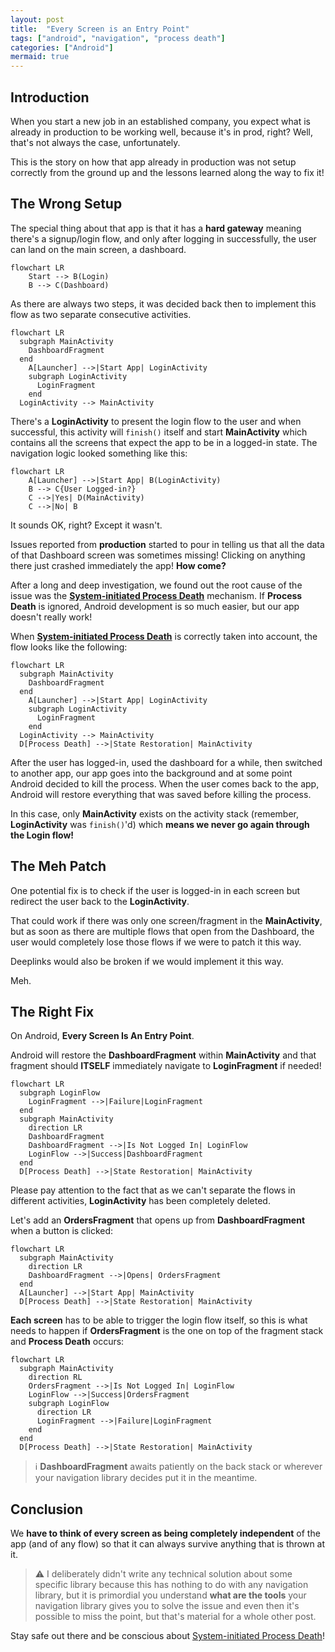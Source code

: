 ```yaml
---
layout: post
title:  "Every Screen is an Entry Point"
tags: ["android", "navigation", "process death"]
categories: ["Android"]
mermaid: true
---
```


## Introduction

When you start a new job in an established company, you expect what is already in production to be working well, because it's in prod, right? Well, that's not always the case, unfortunately. 

This is the story on how that app already in production was not setup correctly from the ground up and the lessons learned along the way to fix it!

## The Wrong Setup

The special thing about that app is that it has a **hard gateway** meaning there's a signup/login flow, and only after logging in successfully, the user can land on the main screen, a dashboard.

```mermaid
flowchart LR
    Start --> B(Login)
    B --> C(Dashboard)
```

As there are always two steps, it was decided back then to implement this flow as two separate consecutive activities.

```mermaid
flowchart LR
  subgraph MainActivity
    DashboardFragment
  end
    A[Launcher] -->|Start App| LoginActivity
    subgraph LoginActivity
      LoginFragment
    end
  LoginActivity --> MainActivity
```

There's a **LoginActivity** to present the login flow to the user and when successful, this activity will `finish()` itself and start **MainActivity** which contains all the screens that expect the app to be in a logged-in state. The navigation logic looked something like this:

```mermaid
flowchart LR
    A[Launcher] -->|Start App| B(LoginActivity)
    B --> C{User Logged-in?}
    C -->|Yes| D(MainActivity)
    C -->|No| B
```
It sounds OK, right? Except it wasn't.

Issues reported from **production** started to pour in telling us that all the data of that Dashboard screen was sometimes missing! Clicking on anything there just crashed immediately the app! **How come?** 

After a long and deep investigation, we found out the root cause of the issue was the **[System-initiated Process Death](https://galex.dev/posts/process-death-is-the-rule-not-the-exception/)** mechanism. If **Process Death** is ignored, Android development is so much easier, but our app doesn't really work! 

When **[System-initiated Process Death](https://galex.dev/posts/process-death-is-the-rule-not-the-exception/)** is correctly taken into account, the flow looks like the following:

```mermaid
flowchart LR
  subgraph MainActivity
    DashboardFragment
  end
    A[Launcher] -->|Start App| LoginActivity
    subgraph LoginActivity
      LoginFragment
    end
  LoginActivity --> MainActivity
  D[Process Death] -->|State Restoration| MainActivity
```

After the user has logged-in, used the dashboard for a while, then switched to another app, our app goes into the background and at some point Android decided to kill the process. When the user comes back to the app, Android will restore everything that was saved before killing the process. 

In this case, only **MainActivity** exists on the activity stack (remember, **LoginActivity** was `finish()`'d) which **means we never go again through the Login flow!**

## The Meh Patch

One potential fix is to check if the user is logged-in in each screen but redirect the user back to the **LoginActivity**.

That could work if there was only one screen/fragment in the **MainActivity**, but as soon as there are multiple flows that open from the Dashboard, the user would completely lose those flows if we were to patch it this way. 

Deeplinks would also be broken if we would implement it this way.

Meh.

## The Right Fix

On Android, **Every Screen Is An Entry Point**.

Android will restore the **DashboardFragment** within **MainActivity** and that fragment should **ITSELF** immediately navigate to **LoginFragment** if needed!

```mermaid
flowchart LR
  subgraph LoginFlow
    LoginFragment -->|Failure|LoginFragment
  end
  subgraph MainActivity
    direction LR
    DashboardFragment
    DashboardFragment -->|Is Not Logged In| LoginFlow
    LoginFlow -->|Success|DashboardFragment
  end
  D[Process Death] -->|State Restoration| MainActivity
```

Please pay attention to the fact that as we can't separate the flows in different activities, **LoginActivity** has been completely deleted.

Let's add an **OrdersFragment** that opens up from **DashboardFragment** when a button is clicked:

```mermaid
flowchart LR
  subgraph MainActivity
    direction LR
    DashboardFragment -->|Opens| OrdersFragment
  end
  A[Launcher] -->|Start App| MainActivity
  D[Process Death] -->|State Restoration| MainActivity
```
**Each screen** has to be able to trigger the login flow itself, so this is what needs to happen if **OrdersFragment** is the one on top of the fragment stack and **Process Death** occurs:

```mermaid
flowchart LR
  subgraph MainActivity
    direction RL
    OrdersFragment -->|Is Not Logged In| LoginFlow
    LoginFlow -->|Success|OrdersFragment
    subgraph LoginFlow
      direction LR
      LoginFragment -->|Failure|LoginFragment
    end
  end
  D[Process Death] -->|State Restoration| MainActivity
```
> ℹ️ **DashboardFragment** awaits patiently on the back stack or wherever your navigation library decides put it in the meantime.

## Conclusion

We **have to think of every screen as being completely independent** of the app (and of any flow) so that it can always survive anything that is thrown at it.

> ⚠️ I deliberately didn't write any technical solution about some specific library because this has nothing to do with any navigation library, but it is primordial you understand **what are the tools** your navigation library gives you to solve the issue and even then it's possible to miss the point, but that's material for a whole other post. 

Stay safe out there and be conscious about [System-initiated Process Death](https://galex.dev/posts/process-death-is-the-rule-not-the-exception/)!
